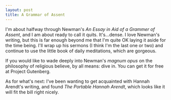 ```yaml
---
layout: post
title: A Grammar of Assent
---
```

I'm about halfway through Newman's _An Essay in Aid of a Grammer of Assent_, and
I am about ready to call it quits. It's...dense. I love Newman's writing, but this
is far enough beyond me that I'm quite OK laying it aside for the time being. I'll wrap up
his sermons (I think I'm the last one or two) and continue to use the little book of daily
meditations, which are gorgeous.

If you would like to wade deeply into Newman's _magnum opus_ on the philosophy of religious
believe, by all means: dive in. You can get it for free at Project Gutenberg. 

As for what's next: I've been wanting to get acquainted with Hannah Arendt's writing,
and found _The Portable Hannah Arendt_, which looks like it will fit the bill right nicely.
